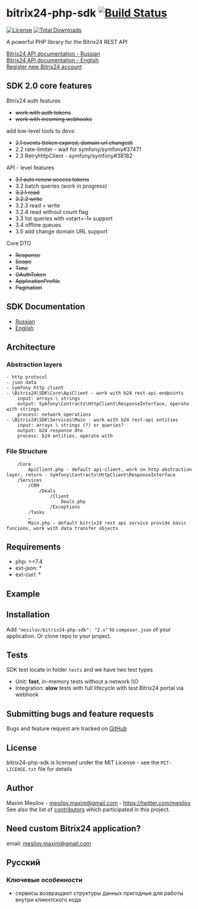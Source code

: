 bitrix24-php-sdk [![Build Status](https://travis-ci.org/mesilov/bitrix24-php-sdk.svg?branch=master)](https://travis-ci.org/mesilov/bitrix24-php-sdk)
================
[![License](https://poser.pugx.org/mesilov/bitrix24-php-sdk/license.svg)](https://packagist.org/packages/mesilov/bitrix24-php-sdk) [![Total Downloads](https://poser.pugx.org/mesilov/bitrix24-php-sdk/downloads.svg)](https://packagist.org/packages/mesilov/bitrix24-php-sdk)

A powerful PHP library for the Bitrix24 REST API

[Bitrix24 API documentation - Russian](http://dev.1c-bitrix.ru/rest_help/)<br />
[Bitrix24 API documentation - English](https://training.bitrix24.com/rest_help/)<br />
[Register new Bitrix24 account](https://www.bitrix24.ru/create.php?p=255670)<br />

## SDK 2.0 core features

Bitrix24 auth features

- ~~work with auth tokens~~
- ~~work with incoming webhooks~~

add low-level tools to devs:

- ~~2.1 events (token expired, domain url changed)~~
- 2.2 rate-limiter - wait for symfony/symfony#37471
- 2.3 RetryHttpClient - symfony/symfony#38182

API - level features

- ~~3.1 auto renew access tokens~~
- 3.2 batch queries (work in progress)
- ~~3.2.1 read~~
- ~~3.2.2 write~~
- 3.2.3 read + write
- 3.2.4 read without count flag
- 3.3 list queries with «start=-1» support
- 3.4 offline queues
- 3.5 add change domain URL support

Core DTO

- ~~Response~~
- ~~Scope~~
- ~~Time~~
- ~~OAuthToken~~
- ~~ApplicationProfile~~
- ~~Pagination~~

## SDK Documentation

- [Russian](/docs/RU/documentation.md)
- [English](/docs/EN/documentation.md)

## Architecture

### Abstraction layers

```
- http protocol
- json data
- symfony http client
- \Bitrix24\SDK\Core\ApiClient - work with b24 rest-api endpoints
    input: arrays \ strings
    output: Symfony\Contracts\HttpClient\ResponseInterface, operate with strings
    process: network operations 
- \Bitrix24\SDK\Services\Main - work with b24 rest-api entities
    input: arrays \ strings (?) or queries?
    output: b24 response dto
    process: b24 entities, operate with  
```

### File Structure

```
    /Core
        ApiClient.php - default api-client, work on http abstraction layer, return - Symfony\Contracts\HttpClient\ResponseInterface
    /Services
        /CRM
            /Deals
                /Client
                    Deals.php
                /Exceptions
        /Tasks
        … 
        Main.php - default bitrix24 rest api service provide basic funcions, work with data transfer objects
```

## Requirements

- php: >=7.4
- ext-json: *
- ext-curl: *

## Example ##

## Installation ##

Add `"mesilov/bitrix24-php-sdk": "2.x"` to `composer.json` of your application. Or clone repo to your project.

## Tests ##

SDK test locate in folder `tests` and we have two test types

- Unit: **fast**, in-memory tests without a network I\O
- Integration: **slow** tests with full lifecycle with test Bitrix24 portal via webhook

## Submitting bugs and feature requests

Bugs and feature request are tracked on [GitHub](https://github.com/mesilov/bitrix24-php-sdk/issues)

## License

bitrix24-php-sdk is licensed under the MIT License - see the `MIT-LICENSE.txt` file for details

## Author

Maxim Mesilov - <mesilov.maxim@gmail.com> - <https://twitter.com/mesilov><br />
See also the list of [contributors](https://github.com/mesilov/bitrix24-php-sdk/graphs/contributors) which participated in this project.

## Need custom Bitrix24 application? ##

email: <mesilov.maxim@gmail.com>

## Русский

### Ключевые особенности

- сервисы возвращают структуры данных пригодные для работы внутри клиентского кода
